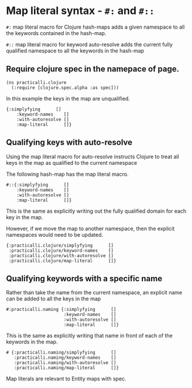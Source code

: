 # Map literal syntax - `#:` and `#::`
`#:` map literal macro for Clojure hash-maps adds a given namespace to all the keywords contained in the hash-map.

`#::` map literal macro for keyword auto-resolve adds the current fully qualified namespace to all the keywords in the hash-map

## Require clojure spec in the namepace of page.

```eval-clojure
(ns practicalli.clojure
  (:require [clojure.spec.alpha :as spec]))
```

In this example the keys in the map are unqualified.

```eval-clojure
{:simplyfying      []
    :keyword-names    []
    :with-autoresolve []
    :map-literal      []}
```

## Qualifying keys with auto-resolve
Using the map literal macro for auto-resolve instructs Clojure to treat all keys in the map as qualified to the current namespace

The following hash-map has the map literal macro.

```eval-clojure
#::{:simplyfying      []
    :keyword-names    []
    :with-autoresolve []
    :map-literal      []}
```

This is the same as explicitly writing out the fully qualified domain for each key in the map.

However, if we move the map to another namespace, then the explicit namespaces would need to be updated.

```eval-clojure
{:practicalli.clojure/simplyfying      []
 :practicalli.clojure/keyword-names    []
 :practicalli.clojure/with-autoresolve []
 :practicalli.clojure/map-literal      []}
```

## Qualifying keywords with a specific name
Rather than take the name from the current namespace, an explicit name can be added to all the keys in the map

```eval-clojure
#:practicalli.naming {:simplyfying      []
                      :keyword-names    []
                      :with-autoresolve []
                      :map-literal      []}
```


This is the same as explicitly writing that name in front of each of the keywords in the map.

```eval-clojure
# {:practicalli.naming/simplyfying      []
   :practicalli.naming/keyword-names    []
   :practicalli.naming/with-autoresolve []
   :practicalli.naming/map-literal      []}
```


Map literals are relevant to Entity maps with spec.


<!-- ```clojure -->
<!-- #:clojure.spec.alpha {:problems -->
<!--                      [{:path [], -->
<!--                        :pred (clojure.core/fn [%] (clojure.core/= 42 %)), -->
<!--                        :val  24, -->
<!--                        :via  [:practicalli.clojure/meaning-of-life], -->
<!--                        :in   []}], -->
<!--                      :spec  :practicalli.clojure/meaning-of-life, -->
<!--                      :value 24} -->

<!-- ``` -->

<!-- ;; means the same as -->


<!-- ```clojure -->
<!-- {:clojure.spec.alpha/problems -->
<!--  [{:clojure.spec.alpha/path [] -->
<!--    :clojure.spec.alpha/pred (clojure.core/fn [%] (clojure.core/= 42 %)) -->
<!--    :clojure.spec.alpha/val  24 -->
<!--    :clojure.spec.alpha/via  [] -->
<!--    :clojure.spec.alpha/in   []}] -->
<!--  :clojure.spec.alpha/spec  :spec-name -->
<!--  :clojure.spec.alpha/value 24} -->
<!-- ``` -->
